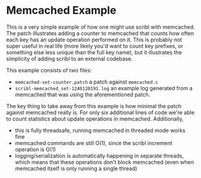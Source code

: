 Memcached Example
=================

This is a very simple example of how one might use scribl with memcached. The
patch illustrates adding a counter to memcached that counts how often each key
has an update operation performed on it. This is probably not super useful in
real life (more likely you'd want to count key prefixes, or something else less
unique than the full key name), but it illustrates the simplicity of adding
scribl to an external codebase.

This example consists of two files:

- `memcached-set-counter.patch` a patch against `memcached.c`
- `scribl-memcached_set-1240120191.log` an example log generated from a
  memcached that was using the aforementioned patch.

The key thing to take away from this example is how minimal the patch against
memcached really is. For only six additional lines of code we're able to count
statistics about update operations in memcached. Additionally,

* this is fully threadsafe, running memcached in threaded mode works fine
* memcached commands are still O(1), since the scribl increment operation is
  O(1)
* logging/serialization is automatically happening in separate threads, which
  means that these operations don't block memcached (even when memcached itself
  is only running a single thread)
